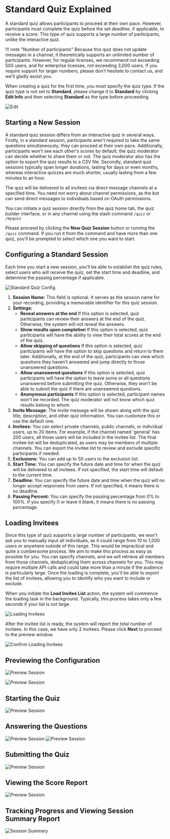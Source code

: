 # Standard Quiz Explained

A standard quiz allows participants to proceed at their own pace. However, participants must complete the quiz before the set deadline, if applicable, to receive a score. This type of quiz supports a large number of participants, unlike the interactive quiz. 


!!! note "Number of participants"
    Because this quiz does not update messages in a channel, it theoretically supports an unlimited number of participants. However, for regular licenses, we recommend not exceeding 500 users, and for enterprise licenses, not exceeding 3,000 users. If you require support for larger numbers, please don't hesitate to contact us, and we'll gladly assist you.


When creating a quiz for the first time, you must specify the quiz type. If the quiz type is not set to **Standard**, please change it to **Standard** by clicking **Edit Info** and then selecting **Standard** as the type before proceeding.

![Edit](images/edit.jpg)

## Starting a New Session

A standard quiz session differs from an interactive quiz in several ways. Firstly, in a standard session, participants aren't required to take the same questions simultaneously; they can proceed at their own pace. Additionally, participants won't see each other's scores by default; the quiz moderator can decide whether to share them or not. The quiz moderator also has the option to export the quiz results to a CSV file. Secondly, standard quiz sessions typically span longer durations, lasting for days or even months, whereas interactive quizzes are much shorter, usually lasting from a few minutes to an hour.

The quiz will be delivered to all invitees via direct message channels at a specified time. You need not worry about channel permissions, as the bot can send direct messages to individuals based on OAuth permissions.

You can initiate a quiz session directly from the quiz home tab, the quiz builder interface, or in any channel using the slash command `/quiz` or `/myquiz`

Please proceed by clicking the **New Quiz Session** button or running the `/quiz` command. If you run it from the command and have more than one quiz, you'll be prompted to select which one you want to start.

## Configuring a Standard Session

Each time you start a new session, you'll be able to establish the quiz rules, select users who will receive the quiz, set the start time and deadline, and determine the passing percentage if applicable.

![Standard Quiz Config](images/standard-1.jpg)

1. **Session Name:** This field is optional. It serves as the session name for your recording, providing a memorable identifier for this quiz session.
2. **Settings:**
    - **Reveal answers at the end** If this option is selected, quiz participants can review their answers at the end of the quiz. Otherwise, the system will not reveal the answers.
    - **Show results upon completion** If this option is selected, quiz participants will have the ability to view their total scores at the end of the quiz.
    - **Allow skipping of questions** If this option is selected, quiz participants will have the option to skip questions and return to them later. Additionally, at the end of the quiz, participants can view which questions they haven't answered and jump directly to those unanswered questions.
    - **Allow unanswered questions** If this option is selected, quiz participants will have the option to leave some or all questions unanswered before submitting the quiz. Otherwise, they won't be able to submit the quiz if there are unanswered questions.
    - **Anonymous participants** If this option is selected, participant names won't be recorded. The quiz moderator will not know which quiz results belong to whom.
3. **Invite Message:** The invite message will be shown along with the quiz title, description, and other quiz information. You can customize this or use the default one.
4. **Invitees:** You can select private channels, public channels, or individual users, up to 20 items. For example, if the channel named 'general' has 200 users, all those users will be included in the invitee list. The final invitee list will be deduplicated, as users may be members of multiple channels. You can export the invitee list to review and exclude specific participants if needed.
5. **Exclusions:** You can add up to 50 users to the exclusion list. 
6. **Start Time:** You can specify the future date and time for when the quiz will be delivered to all invitees. If not specified, the start time will default to the current time.
7. **Deadline:** You can specify the future date and time when the quiz will no longer accept responses from users. If not specified, it means there is no deadline.
8. **Passing Percent:** You can specify the passing percentage from 0% to 100%. If you specify 0 or leave it blank, it means there is no passing percentage.


## Loading Invitees

Since this type of quiz supports a large number of participants, we won't ask you to manually input all individuals, as it could range from 10 to 1,000 users or anywhere outside of this range. This would be impractical and quite a cumbersome process. We aim to make this process as easy as possible for you. You can specify channels, and we will retrieve all members from those channels, deduplicating them across channels for you. This may require multiple API calls and could take more than a minute if the audience is particularly large. Once the loading is complete, you'll be able to export the list of invitees, allowing you to identify who you want to include or exclude.

When you initiate the **Load Invitee List** action, the system will commence the loading task in the background. Typically, this process takes only a few seconds if your list is not large.

![Loading Invitees](images/standard-2.jpg)

After the invitee list is ready, the system will report the total number of invitees. In this case, we have only 2 invitees.
Please click **Next** to proceed to the preview window.

![Confirm Loading Invitees](images/standard-3.jpg)

## Previewing the Configuration
![Preview Session](images/standard-4.jpg)

![Preview Session](images/standard-5.jpg)

## Starting the Quiz
![Preview Session](images/standard-6.jpg)

## Answering the Questions
![Preview Session](images/standard-7.jpg)
![Preview Session](images/standard-8.jpg)

## Submitting the Quiz
![Preview Session](images/standard-9.jpg)

## Viewing the Score Report
![Preview Session](images/standard-10.jpg)

## Tracking Progress and Viewing Session Summary Report

![Session Summary](images/standard-11.jpg)